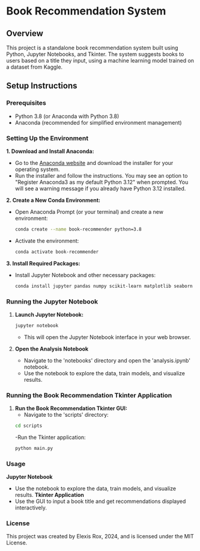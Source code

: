 # Book Recommendation System

## Overview
This project is a standalone book recommendation system built using Python, Jupyter Notebooks, and Tkinter. The system suggests books to users based on a title they input, using a machine learning model trained on a dataset from Kaggle.

## Setup Instructions

### Prerequisites
- Python 3.8 (or Anaconda with Python 3.8)
- Anaconda (recommended for simplified environment management)

### Setting Up the Environment

**1. Download and Install Anaconda:**
- Go to the [Anaconda website](https://www.anaconda.com/products/individual) and download the installer for your operating system.
- Run the installer and follow the instructions. You may see an option to "Register Anaconda3 as my default Python 3.12" when prompted. You will see a warning message if you already have Python 3.12 installed.

**2. Create a New Conda Environment:**
- Open Anaconda Prompt (or your terminal) and create a new environment:
   ```bash
   conda create --name book-recommender python=3.8
   ```
- Activate the environment:
   ```bash
   conda activate book-recommender
   ```

**3. Install Required Packages:**
- Install Jupyter Notebook and other necessary packages:
   ```bash
   conda install jupyter pandas numpy scikit-learn matplotlib seaborn
   ```

### Running the Jupyter Notebook
1. **Launch Jupyter Notebook:**
   ```bash
   jupyter notebook
   ```
   - This will open the Jupyter Notebook interface in your web browser.
  
2. **Open the Analysis Notebook**
   - Navigate to the 'notebooks' directory and open the 'analysis.ipynb' notebook.
   - Use the notebook to explore the data, train models, and visualize results.
  
### Running the Book Recommendation Tkinter Application
1. **Run the Book Recommendation Tkinter GUI:**
   - Navigate to the 'scripts' directory:
   ```bash
   cd scripts
   ```
   -Run the Tkinter application:
   ```bash
   python main.py
   ```

### Usage
**Jupyter Notebook**
- Use the notebook to explore the data, train models, and visualize results.
**Tkinter Application**
- Use the GUI to input a book title and get recommendations displayed interactively.

### License
This project was created by Elexis Rox, 2024, and is licensed under the MIT License.


   